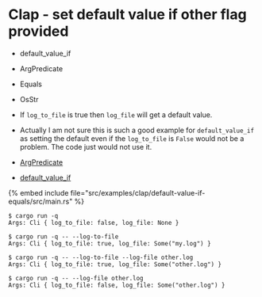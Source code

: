 # Clap - set default value if other flag provided

* default_value_if
* ArgPredicate
* Equals
* OsStr

* If `log_to_file` is true then `log_file` will get a default value.

* Actually I am not sure this is such a good example for `default_value_if` as setting the default even if the `log_to_file` is `False` would not be a problem. The code just would not use it.

* [ArgPredicate](https://docs.rs/clap/latest/clap/builder/enum.ArgPredicate.html)
* [default_value_if](https://docs.rs/clap/latest/clap/struct.Arg.html#method.default_value_if)

{% embed include file="src/examples/clap/default-value-if-equals/src/main.rs" %}

```
$ cargo run -q
Args: Cli { log_to_file: false, log_file: None }

$ cargo run -q -- --log-to-file
Args: Cli { log_to_file: true, log_file: Some("my.log") }

$ cargo run -q -- --log-to-file --log-file other.log
Args: Cli { log_to_file: true, log_file: Some("other.log") }

$ cargo run -q -- --log-file other.log
Args: Cli { log_to_file: false, log_file: Some("other.log") }
```


